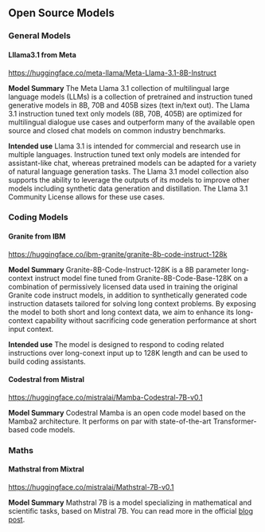 ## Open Source Models

### General Models

#### Lllama3.1 from Meta ####
https://huggingface.co/meta-llama/Meta-Llama-3.1-8B-Instruct

**Model Summary**
The Meta Llama 3.1 collection of multilingual large language models (LLMs) is a collection of pretrained and instruction tuned generative models in 8B, 70B and 405B sizes (text in/text out). The Llama 3.1 instruction tuned text only models (8B, 70B, 405B) are optimized for multilingual dialogue use cases and outperform many of the available open source and closed chat models on common industry benchmarks.

**Intended use**
Llama 3.1 is intended for commercial and research use in multiple languages. Instruction tuned text only models are intended for assistant-like chat, whereas pretrained models can be adapted for a variety of natural language generation tasks. The Llama 3.1 model collection also supports the ability to leverage the outputs of its models to improve other models including synthetic data generation and distillation. The Llama 3.1 Community License allows for these use cases.






### Coding Models
#### Granite from IBM ####
https://huggingface.co/ibm-granite/granite-8b-code-instruct-128k

**Model Summary**
Granite-8B-Code-Instruct-128K is a 8B parameter long-context instruct model fine tuned from Granite-8B-Code-Base-128K on a combination of permissively licensed data used in training the original Granite code instruct models, in addition to synthetically generated code instruction datasets tailored for solving long context problems. By exposing the model to both short and long context data, we aim to enhance its long-context capability without sacrificing code generation performance at short input context.

**Intended use**
The model is designed to respond to coding related instructions over long-conext input up to 128K length and can be used to build coding assistants.



#### Codestral from Mistral ####
https://huggingface.co/mistralai/Mamba-Codestral-7B-v0.1

**Model Summary**
Codestral Mamba is an open code model based on the Mamba2 architecture. It performs on par with state-of-the-art Transformer-based code models.





### Maths
#### Mathstral from Mixtral ####
https://huggingface.co/mistralai/Mathstral-7B-v0.1

**Model Summary**
Mathstral 7B is a model specializing in mathematical and scientific tasks, based on Mistral 7B. You can read more in the official [blog post](https://mistral.ai/news/mathstral/).





